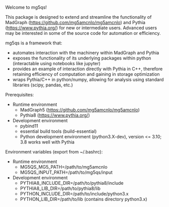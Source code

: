 Welcome to mg5qs! 

This package is designed to extend and streamline the functionality of MadGraph (https://github.com/mg5amcnlo/mg5amcnlo) and Pythia (https://www.pythia.org/) for new or intermediate users. Advanced users may be interested in some of the source code for automation or efficiency. 

mg5qs is a framework that: 
- automates interaction with the machinery within MadGraph and Pythia
- exposes the functionality of its underlying packages within python (interactable using notebooks like jupyter)
- provides an example of interaction directly with Pythia in C++, therefore retaining efficiency of computation and gaining in storage optimization
- wraps Pythia/C++ in python/numpy, allowing for analysis using standard libraries (scipy, pandas, etc.) 

Prerequisites: 
- Runtime environment
  - MadGraph5 (https://github.com/mg5amcnlo/mg5amcnlo) 
  - Pythia8 (https://www.pythia.org/)
- Development environment
  - pybind11
  - essential build tools (build-essential)
  - Python development environment (python3.X-dev), version <= 3.10; 3.8 works well with Pythia

Environment variables (export from ~/.bashrc):
- Runtime environment
  - MG5QS_MG5_PATH=/path/to/mg5amcnlo
  - MG5QS_INPUT_PATH=/path/to/mg5qs/input
- Development environment
  - PYTHIA8_INCLUDE_DIR=/path/to/pythia8/include
  - PYTHIA8_LIB_DIR=/path/to/pythia8/lib
  - PYTHON_INCLUDE_DIR=/path/to/include/python3.x
  - PYTHON_LIB_DIR=/path/to/lib (contains directory python3.x)

